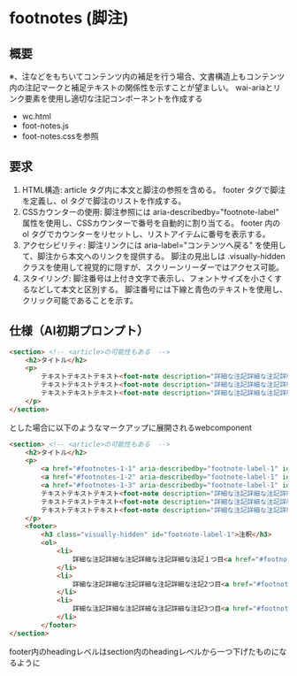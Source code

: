 # footnotes (脚注)

## 概要
※、注などをもちいてコンテンツ内の補足を行う場合、文書構造上もコンテンツ内の注記マークと補足テキストの関係性を示すことが望ましい。
wai-ariaとリンク要素を使用し適切な注記コンポーネントを作成する

- wc.html
- foot-notes.js
- foot-notes.cssを参照
## 要求
1. HTML構造:
article タグ内に本文と脚注の参照を含める。
footer タグで脚注を定義し、ol タグで脚注のリストを作成する。
2. CSSカウンターの使用:
脚注参照には aria-describedby="footnote-label" 属性を使用し、CSSカウンターで番号を自動的に割り当てる。
footer 内の ol タグでカウンターをリセットし、リストアイテムに番号を表示する。
3. アクセシビリティ:
脚注リンクには aria-label="コンテンツへ戻る" を使用して、脚注から本文へのリンクを提供する。
脚注の見出しは .visually-hidden クラスを使用して視覚的に隠すが、スクリーンリーダーではアクセス可能。
1. スタイリング:
脚注番号は上付き文字で表示し、フォントサイズを小さくするなどして本文と区別する。
脚注番号には下線と青色のテキストを使用し、クリック可能であることを示す。


## 仕様（AI初期プロンプト）
```html
<section> <!-- <article>の可能性もある  -->
    <h2>タイトル</h2>
    <p>
        テキストテキストテキスト<foot-note description="詳細な注記詳細な注記詳細な注記詳細な注記１つ目">注記が必要な単語ひとつめ</foot-note>
        テキストテキストテキスト<foot-note description="詳細な注記詳細な注記詳細な注記詳細な注記２つ目">注記が必要な単語ふたつめ</foot-note>
        テキストテキストテキスト<foot-note description="詳細な注記詳細な注記詳細な注記詳細な注記3つ目">注記が必要な単語みっつめ</foot-note>
    </p>
</section>
```
とした場合に以下のようなマークアップに展開されるwebcomponent

```html
<section> <!-- <article>の可能性もある  -->
    <h2>タイトル</h2>
    <p>
        <a href="#footnotes-1-1" aria-describedby="footnote-label-1" id="footnotes-ref-1-1">注記が必要な単語ひとつめ</a>
        <a href="#footnotes-1-2" aria-describedby="footnote-label-1" id="footnotes-ref-1-2">注記が必要な単語ふたつめ</a>
        <a href="#footnotes-1-3" aria-describedby="footnote-label-1" id="footnotes-ref-1-3">注記が必要な単語みっつめ</a>
        テキストテキストテキスト<foot-note description="詳細な注記詳細な注記詳細な注記詳細な注記１つ目"></foot-note>
        テキストテキストテキスト<foot-note description="詳細な注記詳細な注記詳細な注記詳細な注記２つ目">注記が必要な単語ふたつめ</foot-note>
        テキストテキストテキスト<foot-note description="詳細な注記詳細な注記詳細な注記詳細な注記3つ目">注記が必要な単語みっつめ</foot-note>
    </p>
    <footer>
        <h3 class="visually-hidden" id="footnote-label-1">注釈</h3>
        <ol>
            <li>
                詳細な注記詳細な注記詳細な注記詳細な注記１つ目<a href="#footnotes-ref-1-1" aria-label="Back to content">↩</a>
            </li>
            <li>
                詳細な注記詳細な注記詳細な注記詳細な注記2つ目<a href="#footnotes-ref-1-2" aria-label="Back to content">↩</a>
            </li>
            <li>
                詳細な注記詳細な注記詳細な注記詳細な注記3つ目<a href="#footnotes-ref-1-3" aria-label="Back to content">↩</a>
            </li>
        </footer>
</section>
```

footer内のheadingレベルはsection内のheadingレベルから一つ下げたものになるように